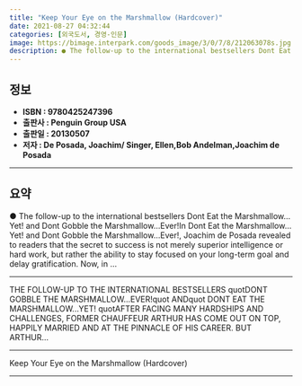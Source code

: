 ```yaml
---
title: "Keep Your Eye on the Marshmallow (Hardcover)"
date: 2021-08-27 04:32:44
categories: [외국도서, 경영-인문]
image: https://bimage.interpark.com/goods_image/3/0/7/8/212063078s.jpg
description: ● The follow-up to the international bestsellers Dont Eat the Marshmallow…Yet! and Dont Gobble the Marshmallow…Ever!In Dont Eat the Marshmallow…Yet! and Dont G
---
```


## **정보**

- **ISBN : 9780425247396**
- **출판사 : Penguin Group USA**
- **출판일 : 20130507**
- **저자 : De Posada, Joachim/ Singer, Ellen,Bob Andelman,Joachim de Posada**

------



## **요약**

●  The follow-up to the international bestsellers Dont Eat the Marshmallow…Yet! and Dont Gobble the Marshmallow…Ever!In Dont Eat the Marshmallow…Yet! and Dont Gobble the Marshmallow…Ever!, Joachim de Posada revealed to readers that the secret to success is not merely superior intelligence or hard work, but rather the ability to stay focused on your long-term goal and delay gratification. Now, in ...

------

THE FOLLOW-UP TO THE INTERNATIONAL BESTSELLERS quotDONT GOBBLE THE MARSHMALLOW...EVER!quot ANDquot DONT EAT THE MARSHMALLOW...YET!
quotAFTER FACING MANY HARDSHIPS AND CHALLENGES, FORMER CHAUFFEUR ARTHUR HAS COME OUT ON TOP, HAPPILY MARRIED AND AT THE PINNACLE OF HIS CAREER. BUT ARTHUR... 

------


Keep Your Eye on the Marshmallow (Hardcover) 

------


